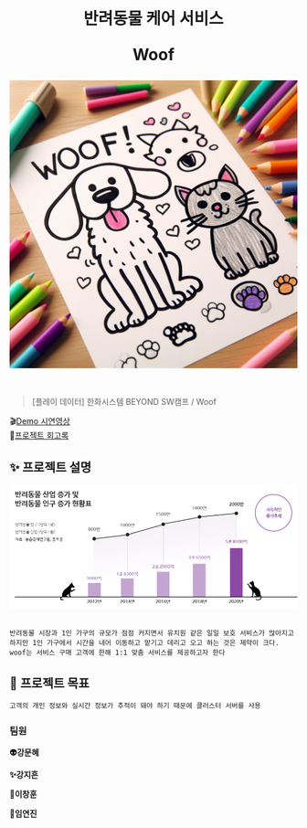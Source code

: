<h1 align="center">
반려동물 케어 서비스  

Woof </h1>

![Alt text](main.jpg)

<div style="text-align: center;">
    <img src=""  style="zoom:76%" align="center"/>
</div>



> [플레이 데이터] 한화시스템 BEYOND SW캠프 / Woof


🎬[Demo 시연영상](https://www.youtube.com/watch?v=dhMrKTwNI8U&lc=UgzCJR3WxkvsckRyyO94AaABAg&ab_channel=%EB%94%B0%EB%9D%BC%ED%95%98%EB%A9%B4%EC%84%9C%EB%B0%B0%EC%9A%B0%EB%8A%94IT)   
📃[프로젝트 회고록](블로그주소)

## ✨ 프로젝트 설명
![Alt text](<프로젝트설명 사진.png>)

```sh

반려동물 시장과 1인 가구의 규모가 점점 커지면서 유치원 같은 일일 보호 서비스가 많아지고 있다. <br>
하지만 1인 가구에서 시간을 내어 이동하고 맡기고 데리고 오고 하는 것은 제약이 크다.
woof는 서비스 구매 고객에 한해 1:1 맞춤 서비스를 제공하고자 한다
```

## 📌 프로젝트 목표

```sh
고객의 개인 정보와 실시간 정보가 추적이 돼야 하기 때문에 클러스터 서버를 사용


```






### 팀원

**👽️강문혜**

**✨강지흔**

**🚀이창훈**

**💚임연진**

